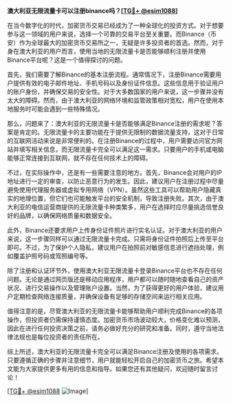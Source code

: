 **澳大利亚无限流量卡可以注册binance吗？[[TG💪+ @esim1088](https://t.me/s/esim1088)]**

在当今数字化的时代，加密货币交易已经成为了一种全球化的投资方式。对于想要参与这一领域的用户来说，选择一个可靠的交易平台至关重要。而Binance（币安）作为全球最大的加密货币交易所之一，无疑是许多投资者的首选。然而，对于身在澳大利亚的用户而言，使用当地的无限流量卡是否能够顺利注册并使用Binance平台呢？这是一个值得探讨的问题。

首先，我们需要了解Binance的基本注册流程。通常情况下，注册Binance需要用户提供有效的电子邮件地址、手机号码以及身份证件信息。这些信息用于验证用户的账户身份，并确保交易的安全性。对于大多数国家的用户来说，这一步骤并没有太大的障碍。然而，由于澳大利亚的网络环境和监管政策相对宽松，用户在使用本地服务时可能会遇到一些特殊情况。

那么，问题来了：澳大利亚的无限流量卡是否能够满足Binance注册的需求呢？答案是肯定的。无限流量卡的主要功能在于提供无限制的数据流量支持，这对于日常的互联网活动来说是非常便利的。在注册Binance的过程中，用户需要访问官方网站并填写相关信息，而无限流量卡完全可以满足这一需求。只要用户的手机或电脑能够正常连接到互联网，就不存在任何技术上的障碍。

不过，在实际操作中，还是有一些需要注意的地方。首先，Binance会对用户的IP地址进行一定的审查，以防止恶意行为的发生。因此，建议用户在注册过程中尽量避免使用代理服务器或虚拟专用网络（VPN）。虽然这些工具可以帮助用户隐藏真实的地理位置，但它们也可能触发平台的安全机制，导致注册失败。其次，由于澳大利亚的电信运营商提供的无限流量卡种类繁多，用户在选择时应尽量挑选信誉良好的品牌，以确保网络质量和数据安全。

此外，Binance还要求用户上传身份证件照片进行实名认证。对于澳大利亚的用户来说，这一步骤同样可以通过无限流量卡完成。只需将身份证件拍照后上传至平台即可。不过，为了保护个人隐私，建议用户在拍照前对敏感信息进行遮挡处理，例如覆盖护照号码或驾照编号等。

除了注册和认证环节外，使用澳大利亚无限流量卡登录Binance平台也不存在任何问题。无论是通过网页版还是移动应用程序，用户都可以随时随地查看自己的资产状况、进行交易操作以及管理账户设置。当然，为了获得更好的用户体验，建议用户定期检查网络连接质量，并确保设备有足够的存储空间来运行相关应用。

值得注意的是，尽管澳大利亚的无限流量卡能够帮助用户顺利完成Binance的各项操作，但投资者仍需保持谨慎态度。加密货币市场波动较大，价格变化难以预测，因此在进行任何投资决策之前，请务必做好充分的研究和准备。同时，遵守当地法律法规也是每位投资者的责任所在。

综上所述，澳大利亚的无限流量卡完全可以满足Binance注册及使用的各项需求。只要遵循正确的步骤并注意细节，用户就能轻松开启自己的加密货币之旅。希望本文能为大家提供更多有用的信息和指导。如果您还有其他疑问，欢迎随时留言讨论！

[[TG💪+ @esim1088](https://t.me/s/esim1088) ![Image](https://i.postimg.cc/4NQfJmqS/Snipaste-2025-05-13-00-14-12.png)]